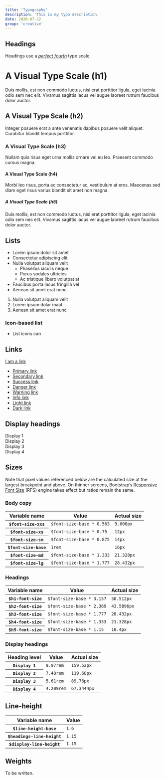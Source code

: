 ```yaml
---
title: 'Typography'
description: 'This is my typo description.'
date: 2020-07-22
group: 'creative'
---
```


## Headings
Headings use a [_perfect fourth_](https://type-scale.com/?size=16&scale=1.333&text=A%20Visual%20Type%20Scale&font=DM%20Sans&fontweight=400&bodyfont=Poppins&bodyfontweight=400&lineheight=1.65&backgroundcolor=white&fontcolor=%23333&preview=false) type scale. 

<h1>A Visual Type Scale (h1)</h1>
<p>Duis mollis, est non commodo luctus, nisi erat porttitor ligula, eget lacinia odio sem nec elit. Vivamus sagittis lacus vel augue laoreet rutrum faucibus dolor auctor.</p>
<h2 class="mt-0">A Visual Type Scale (h2)</h2>
<p>Integer posuere erat a ante venenatis dapibus posuere velit aliquet. Curabitur blandit tempus porttitor.</p>
<h3 class="mt-0">A Visual Type Scale (h3)</h3>
<p>Nullam quis risus eget urna mollis ornare vel eu leo. Praesent commodo cursus magna.</p>
<h4>A Visual Type Scale (h4)</h4>
<p>Morbi leo risus, porta ac consectetur ac, vestibulum at eros. Maecenas sed diam eget risus varius blandit sit amet non magna.</p>
<h5>A Visual Type Scale (h5)</h5>
<p>Duis mollis, est non commodo luctus, nisi erat porttitor ligula, eget lacinia odio sem nec elit. Vivamus sagittis lacus vel augue laoreet rutrum faucibus dolor auctor.</p>

## Lists

<ul>
    <li>Lorem ipsum dolor sit amet</li>
    <li>Consectetur adipiscing elit</li>
    <li>Nulla volutpat aliquam velit
        <ul>
            <li>Phasellus iaculis neque</li>
            <li>Purus sodales ultricies</li>
            <li>Ac tristique libero volutpat at</li>
        </ul>
    </li>
    <li>Faucibus porta lacus fringilla vel</li>
    <li>Aenean sit amet erat nunc</li>
</ul>

<ol>
    <li>Nulla volutpat aliquam velit</li>
    <li>Lorem ipsum dolar maat</li>
    <li>Aenean sit amet erat nunc</li>
</ol>

### Icon-based list

<ul class="fa-ul">
  <li><span class="fa-li"><i class="fas fa-check"></i></span>List icons can</li>
</ul>

## Links

<a href="https://imarc.com">I am a link</a>
 
<ul class="list-unstyled">
    <li><a href="#" class="link-primary">Primary link</a></li>
    <li><a href="#" class="link-secondary">Secondary link</a></li>
    <li><a href="#" class="link-success">Success link</a></li>
    <li><a href="#" class="link-danger">Danger link</a></li>
    <li><a href="#" class="link-warning">Warning link</a></li>
    <li><a href="#" class="link-info">Info link</a></li>
    <li><a href="#" class="link-light">Light link</a></li>
    <li><a href="#" class="link-dark">Dark link</a></li>
</ul>

## Display headings

<div class="display-1">Display 1</div>
<div class="display-2">Display 2</div>
<div class="display-3">Display 3</div>
<div class="display-4">Display 4</div>

## Sizes

Note that pixel values referenced below are the calculated size at the largest breakpoint and above. On thinner screens, Bootstrap’s [Responsive Font Size](https://github.com/twbs/rfs) (RFS) engine takes effect but ratios remain the same.

### Body copy

<div class="table-responsive">
    <table class="table caption-top">
        <thead>
            <tr>
                <th scope="col">Variable name</th>
                <th scope="col">Value</th>
                <th scope="col">Actual size</th>
            </tr>
        </thead>
        <tbody>
            <tr>
                <th scope="row"><code>$font-size-xxs</code></th>
                <td><code>$font-size-base * 0.563</code></td>
                <td><code>9.008px</code></td>
            </tr>
            <tr>
                <th scope="row"><code>$font-size-xs</code></th>
                <td><code>$font-size-base * 0.75</code></td>
                <td><code>12px</code></td>
            </tr>
            <tr>
                <th scope="row"><code>$font-size-sm</code></th>
                <td><code>$font-size-base * 0.875</code></td>
                <td><code>14px</code></td>
            </tr>
            <tr class="table-success">
                <th scope="row"><code>$font-size-base</code></th>
                <td><code>1rem</code></td>
                <td><code>16px</code></td>
            </tr>
            <tr>
                <th scope="row"><code>$font-size-md</code></th>
                <td><code>$font-size-base * 1.333</code></td>
                <td><code>21.328px</code></td>
            </tr>
            <tr>
                <th scope="row"><code>$font-size-lg</code></th>
                <td><code>$font-size-base * 1.777</code></td>
                <td><code>28.432px</code></td>
            </tr>
        </tbody>
    </table>
</div>

### Headings

<div class="table-responsive">
    <table class="table caption-top">
        <thead>
            <tr>
                <th scope="col">Variable name</th>
                <th scope="col">Value</th>
                <th scope="col">Actual size</th>
            </tr>
        </thead>
        <tbody>
            <tr>
                <th scope="row"><code>$h1-font-size</code></th>
                <td><code>$font-size-base * 3.157</code></td>
                <td><code>50.512px</code></td>
            </tr>
            <tr>
                <th scope="row"><code>$h2-font-size</code></th>
                <td><code>$font-size-base * 2.369</code></td>
                <td><code>43.5896px</code></td>
            </tr>
            <tr>
                <th scope="row"><code>$h3-font-size</code></th>
                <td><code>$font-size-base * 1.777</code></td>
                <td><code>28.432px</code></td>
            </tr>
            <tr>
                <th scope="row"><code>$h4-font-size</code></th>
                <td><code>$font-size-base * 1.333</code></td>
                <td><code>21.328px</code></td>
            </tr>
            <tr>
                <th scope="row"><code>$h5-font-size</code></th>
                <td><code>$font-size-base * 1.15</code></td>
                <td><code>18.4px</code></td>
            </tr>
        </tbody>
    </table>
</div>

### Display headings

<div class="table-responsive">
    <table class="table caption-top">
        <thead>
            <tr>
                <th scope="col">Heading level</th>
                <th scope="col">Value</th>
                <th scope="col">Actual size</th>
            </tr>
        </thead>
        <tbody>
            <tr>
                <th scope="row"><code>Display 1</code></th>
                <td><code>9.97rem</code></td>
                <td><code>159.52px</code></td>
            </tr>
            <tr>
                <th scope="row"><code>Display 2</code></th>
                <td><code>7.48rem</code></td>
                <td><code>119.68px</code></td>
            </tr>
            <tr>
                <th scope="row"><code>Display 3</code></th>
                <td><code>5.61rem</code></td>
                <td><code>89.76px</code></td>
            </tr>
            <tr>
                <th scope="row"><code>Display 4</code></th>
                <td><code>4.209rem</code></td>
                <td><code>67.3444px</code></td>
            </tr>
        </tbody>
    </table>
</div>

## Line-height

<div class="table-responsive">
    <table class="table caption-top">
        <thead>
            <tr>
                <th scope="col">Variable name</th>
                <th scope="col">Value</th>
            </tr>
        </thead>
        <tbody>
            <tr>
                <th scope="row"><code>$line-height-base</code></th>
                <td><code>1.6</code></td>
            </tr>
            <tr>
                <th scope="row"><code>$headings-line-height</code></th>
                <td><code>1.15</code></td>
            </tr>
            <tr>
                <th scope="row"><code>$display-line-height</code></th>
                <td><code>1.15</code></td>
            </tr>
        </tbody>
    </table>
</div>

## Weights

To be written.
